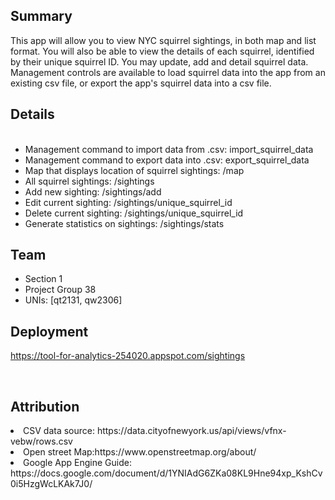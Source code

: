 <h2> Summary </h2>

<p>
This app will allow you to view NYC squirrel sightings, in both map and list format. You will also be able to view the details of each squirrel, identified by their unique squirrel ID. You may update, add and detail squirrel data. Management controls are available to load squirrel data into the app from an existing csv file, or export the app's squirrel data into a csv file.
</p>

<p>
<h2> Details </h2>
<ul>
<br>
<li> Management command to import data from .csv: import_squirrel_data
<li> Management command to export data into .csv: export_squirrel_data
<li> Map that displays location of squirrel sightings: /map
<li> All squirrel sightings: /sightings
<li> Add new sighting: /sightings/add
<li> Edit current sighting: /sightings/unique_squirrel_id
<li> Delete current sighting: /sightings/unique_squirrel_id
<li> Generate statistics on sightings: /sightings/stats 
</ul>
</p> 

<p>
<h2> Team </h2>
<ul>
<li> Section 1
<li> Project Group 38
<li> UNIs: [qt2131, qw2306] 
</ul>
</p>

<p>
<h2> Deployment </h2>
<a href= "https://tool-for-analytics-254020.appspot.com/sightings">https://tool-for-analytics-254020.appspot.com/sightings</a>
</p>

<br>
<p>
<h2>Attribution </h2>
<li> CSV data source: https://data.cityofnewyork.us/api/views/vfnx-vebw/rows.csv 
<li> Open street Map:https://www.openstreetmap.org/about/
<li> Google App Engine Guide: https://docs.google.com/document/d/1YNIAdG6ZKa08KL9Hne94xp_KshCv0i5HzgWcLKAk7J0/
</p>

